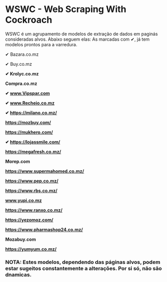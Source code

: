 # WSWC - Web Scraping With Cockroach

WSWC é um agrupamento de modelos de extração de dados em paginás consideradas alvos. 
Abaixo seguem elas: As marcadas com ✔, já tem modelos prontos para a varredura.

  ✔	 Bazara.co.mz
  
  ✔	Buy.co.mz<b>
  
  ✔	Krolyc.co.mz<b>
  
  Compra.co.mz<b>
  
  ✔	www.Vipspar.com<b>
  
  ✔	www.Recheio.co.mz<b>
  
  ✔ https://milano.co.mz/<b>
  
  https://mozbuy.com/<b>
  
  https://mukhero.com/<b>
  
  ✔ https://lojassmile.com/<b>
  
  https://megafresh.co.mz/<b>
  
  Morep.com<b>
  
  https://www.supermahomed.co.mz/<b>
  
  https://www.pep.co.mz/<b>
  
  https://www.rbs.co.mz/<b>
  
  www.yupi.co.mz<b>
  
  https://www.ranxo.co.mz/<b>
  
  https://yezomoz.com/<b>
  
  https://www.pharmashop24.co.mz/<b>
  
  Mozabuy.com <b>
  
  https://yumyum.co.mz/<b>

### NOTA: Estes modelos, dependendo das páginas alvos, podem estar sugeitos constantemente a alterações. Por si só, não são dnamicas.
